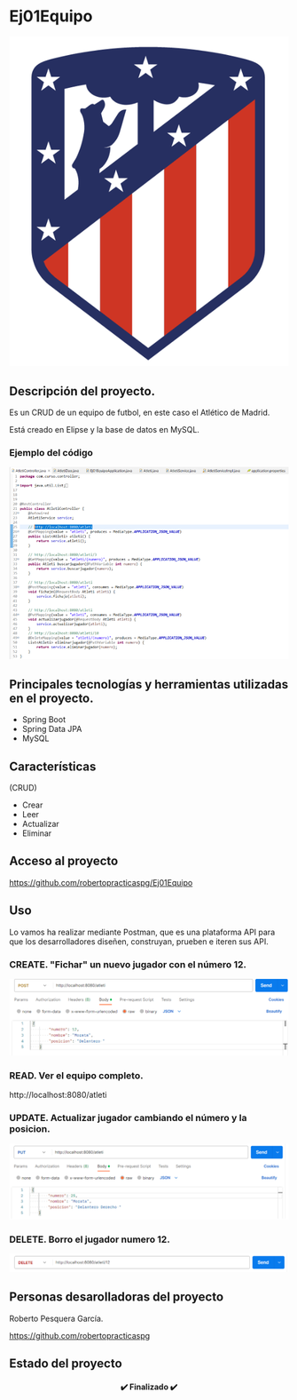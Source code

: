 <h4 align="center">

# Ej01Equipo 

![Escudo del equipo para que quede mas bonito](https://github.com/robertopracticaspg/Ej01Equipo/blob/main/escudo.png)

  

  
## Descripción del proyecto.

Es un CRUD de un equipo de futbol, en este caso el Atlético de Madrid.

Está creado en Elipse y la base de datos en MySQL.



### Ejemplo del código 

![Ejemplo del código](https://github.com/robertopracticaspg/Ej01Equipo/blob/main/imagencodigobuena.png)
  

## Principales tecnologías y herramientas utilizadas en el proyecto.

- Spring Boot
- Spring Data JPA
- MySQL 
  

## Características

(CRUD)

- Crear
- Leer
- Actualizar
- Eliminar 
  

## Acceso al proyecto

https://github.com/robertopracticaspg/Ej01Equipo
  

## Uso
Lo vamos ha realizar mediante Postman, que es una plataforma API para que los desarrolladores diseñen, construyan, prueben e iteren sus API.
  

### CREATE. "Fichar" un nuevo jugador con el número 12.

![Uso Postamn para crear un jugador](https://github.com/robertopracticaspg/Ej01Equipo/blob/main/Crearjugador.png)
  

### READ. Ver el equipo completo.
  

http://localhost:8080/atleti
  

### UPDATE. Actualizar jugador cambiando el número y la posicion.

![Uso Postamn para actualizar un jugador](https://github.com/robertopracticaspg/Ej01Equipo/blob/main/ActualizarJugador.png)
  

### DELETE. Borro el jugador numero 12.

![Uso Postamn para actualizar un jugador](https://github.com/robertopracticaspg/Ej01Equipo/blob/main/Borrarjugador.png)


  
## Personas desarolladoras del proyecto

Roberto Pesquera García.

https://github.com/robertopracticaspg

  
## Estado del proyecto

<h4 align="center">
✔️ Finalizado ✔️
</h4>
</h4>
